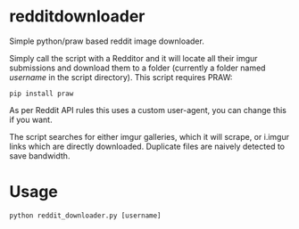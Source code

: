redditdownloader
================

Simple python/praw based reddit image downloader.

Simply call the script with a Redditor and it will locate all their imgur submissions and download them to a folder (currently a folder named _username_ in the script directory).  This script requires PRAW:

    pip install praw

As per Reddit API rules this uses a custom user-agent, you can change this if you want.

The script searches for either imgur galleries, which it will scrape, or i.imgur links which are directly downloaded.  Duplicate files are naively detected to save bandwidth.

Usage
=====

    python reddit_downloader.py [username]


